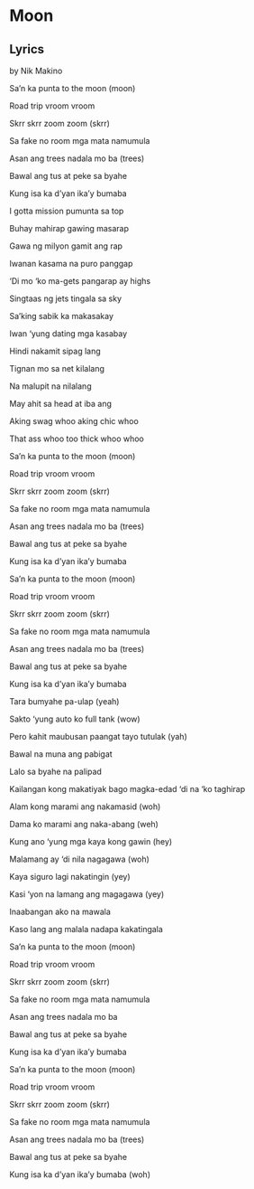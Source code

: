 # **Moon**
## **Lyrics**
by Nik Makino

Sa’n ka punta to the moon (moon)

Road trip vroom vroom

Skrr skrr zoom zoom (skrr)

Sa fake no room mga mata namumula

Asan ang trees nadala mo ba (trees)

Bawal ang tus at peke sa byahe

Kung isa ka d’yan ika’y bumaba

I gotta mission pumunta sa top

Buhay mahirap gawing masarap

Gawa ng milyon gamit ang rap

Iwanan kasama na puro panggap

‘Di mo ‘ko ma-gets pangarap ay highs

Singtaas ng jets tingala sa sky

Sa’king sabik ka makasakay

Iwan ‘yung dating mga kasabay

Hindi nakamit sipag lang

Tignan mo sa net kilalang

Na malupit na nilalang

May ahit sa head at iba ang

Aking swag whoo aking chic whoo

That ass whoo too thick whoo whoo

Sa’n ka punta to the moon (moon)

Road trip vroom vroom

Skrr skrr zoom zoom (skrr)

Sa fake no room mga mata namumula

Asan ang trees nadala mo ba (trees)

Bawal ang tus at peke sa byahe

Kung isa ka d’yan ika’y bumaba

Sa’n ka punta to the moon (moon)

Road trip vroom vroom

Skrr skrr zoom zoom (skrr)

Sa fake no room mga mata namumula

Asan ang trees nadala mo ba (trees)

Bawal ang tus at peke sa byahe

Kung isa ka d’yan ika’y bumaba

Tara bumyahe pa-ulap (yeah)

Sakto ‘yung auto ko full tank (wow)

Pero kahit maubusan paangat tayo tutulak (yah)

Bawal na muna ang pabigat

Lalo sa byahe na palipad

Kailangan kong makatiyak bago magka-edad ‘di na ‘ko taghirap

Alam kong marami ang nakamasid (woh)

Dama ko marami ang naka-abang (weh)

Kung ano ‘yung mga kaya kong gawin (hey)

Malamang ay ‘di nila nagagawa (woh)

Kaya siguro lagi nakatingin (yey)

Kasi ‘yon na lamang ang magagawa (yey)

Inaabangan ako na mawala

Kaso lang ang malala nadapa kakatingala

Sa’n ka punta to the moon (moon)

Road trip vroom vroom

Skrr skrr zoom zoom (skrr)

Sa fake no room mga mata namumula

Asan ang trees nadala mo ba

Bawal ang tus at peke sa byahe

Kung isa ka d’yan ika’y bumaba

Sa’n ka punta to the moon (moon)

Road trip vroom vroom

Skrr skrr zoom zoom (skrr)

Sa fake no room mga mata namumula

Asan ang trees nadala mo ba (trees)

Bawal ang tus at peke sa byahe

Kung isa ka d’yan ika’y bumaba (woh)
